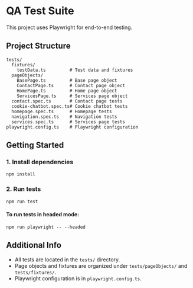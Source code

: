 # QA Test Suite

This project uses Playwright for end-to-end testing.

## Project Structure

```
tests/
  fixtures/
    testData.ts         # Test data and fixtures
  pageObjects/
    BasePage.ts         # Base page object
    ContactPage.ts      # Contact page object
    HomePage.ts         # Home page object
    ServicesPage.ts     # Services page object
  contact.spec.ts       # Contact page tests
  cookie-chatbot.spec.ts# Cookie chatbot tests
  homepage.spec.ts      # Homepage tests
  navigation.spec.ts    # Navigation tests
  services.spec.ts      # Services page tests
playwright.config.ts    # Playwright configuration
```

## Getting Started

### 1. Install dependencies

```
npm install
```

### 2. Run tests

```
npm run test
```

#### To run tests in headed mode:

```
npm run playwright -- --headed
```

## Additional Info
- All tests are located in the `tests/` directory.
- Page objects and fixtures are organized under `tests/pageObjects/` and `tests/fixtures/`.
- Playwright configuration is in `playwright.config.ts`.
